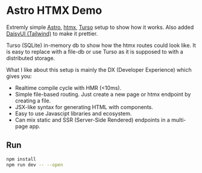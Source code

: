 # Astro HTMX Demo

Extremly simple [Astro](https://astro.build/), [htmx](https://htmx.org/), [Turso](https://turso.tech/) setup to show how it works. Also added [DaisyUI (Tailwind)](https://daisyui.com/) to make it prettier.

Turso (SQLite) in-memory db to show how the htmx routes could look like. It is easy to replace with a file-db or use Turso as it is supposed to with a distributed storage.

What I like about this setup is mainly the DX (Developer Experience) which gives you:
- Realtime compile cycle with HMR (<10ms).
- Simple file-based routing. Just create a new page or htmx endpoint by creating a file.
- JSX-like syntax for generating HTML with components.
- Easy to use Javascipt libraries and ecosystem.
- Can mix static and SSR (Server-Side Rendered) endpoints in a multi-page app.

## Run
```sh
npm install
npm run dev -- --open
```